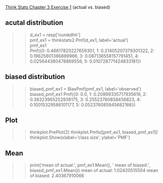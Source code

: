 [Think Stats Chapter 3 Exercise 1](http://greenteapress.com/thinkstats2/html/thinkstats2004.html#toc31) (actual vs. biased)

## acutal distribution
>> d_ex1 = resp['numkdhh'] <br>
pmf_ex1 = thinkstats2.Pmf(d_ex1, label='actual') <br>
pmf_ex1 <br>
Pmf({0: 0.46617820227659301, 1: 0.21405207379301322, 2: 0.19625801386889966, 3: 0.087138558157791451, 4: 0.025644380478869556, 5: 0.010728771424833181})

## biased distribution
>> biased_pmf_ex1 = BiasPmf(pmf_ex1, label='observed')
>> biased_pmf_ex1
Pmf({0: 0.0, 1: 0.20899335717935616, 2: 0.38323965252938175, 3: 0.25523760858456823, 4: 0.10015329586101177, 5: 0.052376085845682166})

## Plot
>> thinkplot.PrePlot(2)
>> thinkplot.Pmfs([pmf_ex1, biased_pmf_ex1])
>> thinkplot.Show(xlabel='class size', ylabel='PMF')

## Mean
>> print('mean of actual:', pmf_ex1.Mean(), ' mean of biased:', biased_pmf_ex1.Mean())
mean of actual: 1.02420515504  mean of biased: 2.40367910066
